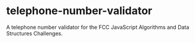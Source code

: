 # telephone-number-validator
A telephone number validator for the FCC JavaScript Algorithms and Data Structures Challenges.
